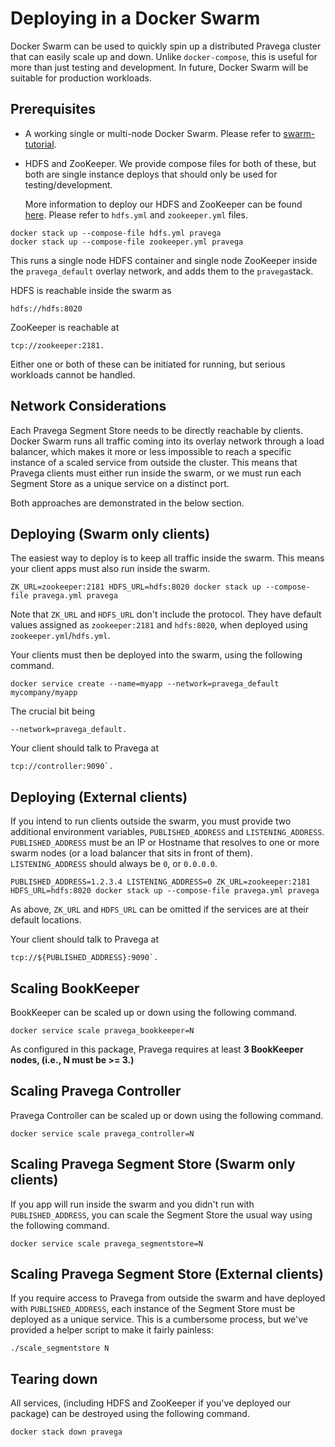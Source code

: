 <!--
Copyright (c) 2017 Dell Inc., or its subsidiaries. All Rights Reserved.

Licensed under the Apache License, Version 2.0 (the "License");
you may not use this file except in compliance with the License.
You may obtain a copy of the License at

    http://www.apache.org/licenses/LICENSE-2.0
-->
# Deploying in a Docker Swarm

Docker Swarm can be used to quickly spin up a distributed Pravega cluster that can easily scale up and down. Unlike
`docker-compose`, this is useful for more than just testing and development. In future, Docker Swarm will be suitable for production workloads.

## Prerequisites

- A working single or multi-node Docker Swarm. Please refer to [swarm-tutorial](https://docs.docker.com/engine/swarm/swarm-tutorial).

- HDFS and ZooKeeper. We provide compose files for both of these, but both are single instance deploys that should only be used for testing/development.

  More information to deploy our HDFS and ZooKeeper can be found [here]( https://github.com/pravega/pravega/tree/master/docker/compose/swarm). Please refer to `hdfs.yml` and `zookeeper.yml` files.

```
docker stack up --compose-file hdfs.yml pravega
docker stack up --compose-file zookeeper.yml pravega
```

This runs a single node HDFS container and single node ZooKeeper inside the `pravega_default` overlay network, and adds
them to the `pravega`stack.

HDFS is reachable inside the swarm as

```
hdfs://hdfs:8020
```
ZooKeeper  is reachable at

```
tcp://zookeeper:2181.
```

Either one or both of these can be initiated for running, but serious workloads cannot be handled.

## Network Considerations

Each Pravega Segment Store needs to be directly reachable by clients. Docker Swarm runs all traffic coming into
its overlay network through a load balancer, which makes it more or less impossible to reach a specific instance
of a scaled service from outside the cluster. This means that Pravega clients must either run inside the swarm, or
we must run each Segment Store as a unique service on a distinct port.

Both approaches are demonstrated in the below section.

## Deploying (Swarm only clients)

The easiest way to deploy is to keep all traffic inside the swarm. This means your client apps must also run inside
the swarm.

`ZK_URL=zookeeper:2181 HDFS_URL=hdfs:8020 docker stack up --compose-file pravega.yml pravega`

Note that `ZK_URL` and `HDFS_URL` don't include the protocol. They have default values assigned as `zookeeper:2181` and `hdfs:8020`, when deployed using `zookeeper.yml`/`hdfs.yml`.

Your clients must then be deployed into the swarm, using the following command.

`docker service create --name=myapp --network=pravega_default mycompany/myapp`

The crucial bit being
```
--network=pravega_default.

```
Your client should talk to Pravega at

```
tcp://controller:9090`.
```
## Deploying (External clients)

If you intend to run clients outside the swarm, you must provide two additional environment variables,
`PUBLISHED_ADDRESS` and `LISTENING_ADDRESS`. `PUBLISHED_ADDRESS` must be an IP or Hostname that resolves to one or more
swarm nodes (or a load balancer that sits in front of them). `LISTENING_ADDRESS` should always be `0`, or `0.0.0.0`.

`PUBLISHED_ADDRESS=1.2.3.4 LISTENING_ADDRESS=0 ZK_URL=zookeeper:2181 HDFS_URL=hdfs:8020 docker stack up --compose-file pravega.yml pravega`

As above, `ZK_URL` and `HDFS_URL` can be omitted if the services are at their default locations.

Your client should talk to Pravega at
```
tcp://${PUBLISHED_ADDRESS}:9090`.
```
## Scaling BookKeeper

BookKeeper can be scaled up or down using the following command.

```
docker service scale pravega_bookkeeper=N

```

As configured in this package, Pravega requires at least **3 BookKeeper nodes, (i.e., N must be >= 3.)**

## Scaling Pravega Controller

Pravega Controller can be scaled up or down using the following command.
```
docker service scale pravega_controller=N
```

## Scaling Pravega Segment Store (Swarm only clients)

If you app will run inside the swarm and you didn't run with `PUBLISHED_ADDRESS`, you can scale the Segment Store
the usual way using the following command.
```
docker service scale pravega_segmentstore=N
```

## Scaling Pravega Segment Store (External clients)

If you require access to Pravega from outside the swarm and have deployed with `PUBLISHED_ADDRESS`, each instance
of the Segment Store must be deployed as a unique service. This is a cumbersome process, but we've provided a helper
script to make it fairly painless:

```
./scale_segmentstore N
```

## Tearing down

All services, (including HDFS and ZooKeeper if you've deployed our package) can be destroyed using the following command.

```
docker stack down pravega
```
